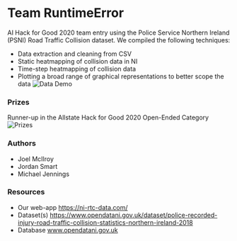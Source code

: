 # Team RuntimeError
AI Hack for Good 2020 team entry using the Police Service Northern Ireland (PSNI) Road Traffic Collision dataset. We compiled the following techniques:
- Data extraction and cleaning from CSV
- Static heatmapping of collision data in NI
- Time-step heatmapping of collision data
- Plotting a broad range of graphical representations to better scope the data
![Data Demo](https://media.discordapp.net/attachments/774391048906080279/774952745224241152/unknown.png?width=608&height=560)

### Prizes
Runner-up in the Allstate Hack for Good 2020 Open-Ended Category
![Prizes](https://images-ext-1.discordapp.net/external/MdUTUtKhPANEmazJGgr-vOqKq1sJzqyQZqGVauvBQhg/https/i.imgur.com/HogWXJRh.jpg)

### Authors
- Joel McIlroy
- Jordan Smart
- Michael Jennings

### Resources
- Our web-app https://ni-rtc-data.com/
- Dataset(s) https://www.opendatani.gov.uk/dataset/police-recorded-injury-road-traffic-collision-statistics-northern-ireland-2018
- Database www.opendatani.gov.uk

